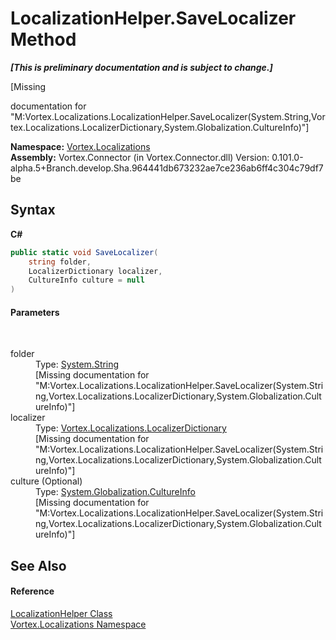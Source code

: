 # LocalizationHelper.SaveLocalizer Method 
 _**\[This is preliminary documentation and is subject to change.\]**_

\[Missing <summary> documentation for "M:Vortex.Localizations.LocalizationHelper.SaveLocalizer(System.String,Vortex.Localizations.LocalizerDictionary,System.Globalization.CultureInfo)"\]

**Namespace:**&nbsp;<a href="N_Vortex_Localizations.md">Vortex.Localizations</a><br />**Assembly:**&nbsp;Vortex.Connector (in Vortex.Connector.dll) Version: 0.101.0-alpha.5+Branch.develop.Sha.964441db673232ae7ce236ab6ff4c304c79df7be

## Syntax

**C#**<br />
``` C#
public static void SaveLocalizer(
	string folder,
	LocalizerDictionary localizer,
	CultureInfo culture = null
)
```


#### Parameters
&nbsp;<dl><dt>folder</dt><dd>Type: <a href="http://msdn2.microsoft.com/en-us/library/s1wwdcbf" target="_blank">System.String</a><br />\[Missing <param name="folder"/> documentation for "M:Vortex.Localizations.LocalizationHelper.SaveLocalizer(System.String,Vortex.Localizations.LocalizerDictionary,System.Globalization.CultureInfo)"\]</dd><dt>localizer</dt><dd>Type: <a href="T_Vortex_Localizations_LocalizerDictionary.md">Vortex.Localizations.LocalizerDictionary</a><br />\[Missing <param name="localizer"/> documentation for "M:Vortex.Localizations.LocalizationHelper.SaveLocalizer(System.String,Vortex.Localizations.LocalizerDictionary,System.Globalization.CultureInfo)"\]</dd><dt>culture (Optional)</dt><dd>Type: <a href="http://msdn2.microsoft.com/en-us/library/kx54z3k7" target="_blank">System.Globalization.CultureInfo</a><br />\[Missing <param name="culture"/> documentation for "M:Vortex.Localizations.LocalizationHelper.SaveLocalizer(System.String,Vortex.Localizations.LocalizerDictionary,System.Globalization.CultureInfo)"\]</dd></dl>

## See Also


#### Reference
<a href="T_Vortex_Localizations_LocalizationHelper.md">LocalizationHelper Class</a><br /><a href="N_Vortex_Localizations.md">Vortex.Localizations Namespace</a><br />